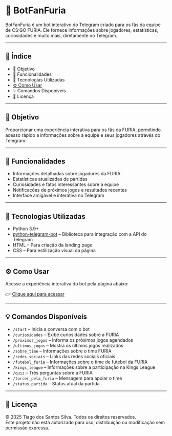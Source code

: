 # 🦊 BotFanFuria

BotFanFuria é um bot interativo do Telegram criado para os fãs da equipe de CS:GO FURIA. Ele fornece informações sobre jogadores, estatísticas, curiosidades e muito mais, diretamente no Telegram.

---

## 📌 Índice

- 🎯 Objetivo
- 🧠 Funcionalidades
- 🚀 Tecnologias Utilizadas
- [⚙️ Como Usar](#️-como-usar)
- 💡 Comandos Disponíveis
- 📄 Licença

---

## 🎯 Objetivo

Proporcionar uma experiência interativa para os fãs da FURIA, permitindo acesso rápido a informações sobre a equipe e seus jogadores através do Telegram.

---

## 🧠 Funcionalidades

- Informações detalhadas sobre jogadores da FURIA
- Estatísticas atualizadas de partidas
- Curiosidades e fatos interessantes sobre a equipe
- Notificações de próximos jogos e resultados recentes
- Interface amigável e interativa no Telegram

---

## 🚀 Tecnologias Utilizadas

- Python 3.9+
- [python-telegram-bot](https://python-telegram-bot.org/) – Biblioteca para integração com a API do Telegram
- HTML – Para criação da landing page
- CSS – Para estilização visual da página

---

## ⚙️ Como Usar

Acesse a experiência interativa do bot pela página abaixo:

👉 [Clique aqui para acessar]()

---

## 💡 Comandos Disponíveis

- `/start` – Inicia a conversa com o bot
- `/curiosidades` – Exibe curiosidades sobre a FURIA
- `/proximos_jogos` – Informa os próximos jogos agendados
- `/ultimos_jogos` – Mostra os últimos jogos realizados
- `/sobre_time` – Informações sobre o time FURIA
- `/redes_sociais` – Links das redes sociais oficiais
- `/futebol_furia` – Informações sobre o time de futebol da FURIA
- `/kings_league` – Informações sobre a participação na Kings League
- `/quiz` – Três perguntas sobre a FURIA
- `/torcer_pela_furia` – Mensagem para apoiar o time
- `/status_partida` – Status atual da partida

---

## 📄 Licença

© 2025 Tiago dos Santos Silva. Todos os direitos reservados.  
Este projeto não está autorizado para uso, distribuição ou modificação sem permissão expressa.
